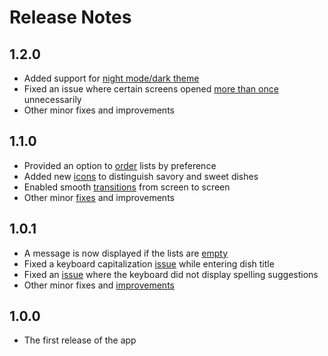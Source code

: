 # Release Notes

## 1.2.0

* Added support for [night mode/dark theme](https://github.com/hmshreyas7/dish-wish/issues/16)
* Fixed an issue where certain screens opened [more than once](https://github.com/hmshreyas7/dish-wish/issues/19) unnecessarily
* Other minor fixes and improvements

## 1.1.0

* Provided an option to [order](https://github.com/hmshreyas7/dish-wish/issues/7) lists by preference
* Added new [icons](https://github.com/hmshreyas7/dish-wish/issues/13) to distinguish savory and sweet dishes
* Enabled smooth [transitions](https://github.com/hmshreyas7/dish-wish/issues/14) from screen to screen
* Other minor [fixes](https://github.com/hmshreyas7/dish-wish/issues/15) and improvements

## 1.0.1

* A message is now displayed if the lists are [empty](https://github.com/hmshreyas7/dish-wish/issues/9)
* Fixed a keyboard capitalization [issue](https://github.com/hmshreyas7/dish-wish/issues/4) while entering dish title
* Fixed an [issue](https://github.com/hmshreyas7/dish-wish/issues/12) where the keyboard did not display spelling suggestions
* Other minor fixes and [improvements](https://github.com/hmshreyas7/dish-wish/issues/3)

## 1.0.0

* The first release of the app